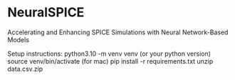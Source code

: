 # NeuralSPICE
Accelerating and Enhancing SPICE Simulations with Neural Network-Based Models


Setup instructions:
python3.10 -m venv venv (or your python version)
source venv/bin/activate (for mac)
pip install -r requirements.txt
unzip data.csv.zip
